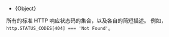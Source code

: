 <!-- YAML
added: v0.1.22
-->

* {Object}

所有的标准 HTTP 响应状态码的集合，以及各自的简短描述。
例如，`http.STATUS_CODES[404] === 'Not Found'`。

